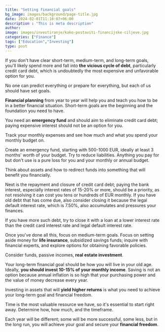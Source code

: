 ```yaml
---
title: "Setting financial goals"
bg_image: images/background/page-title.jpg
date: 2024-02-01T11:10:07+06:00
description : "This is meta description"
author:
image: images/investiranje/kako-postaviti-financijske-ciljeve.jpg
categories: ["Finance"]
tags: ["Education","Investing"]
type: post
---
```

If you don't have clear short-term, medium-term, and long-term goals, you'll likely spend more and fall into **the vicious cycle of debt**, particularly credit card debt, which is undoubtedly the most expensive and unfavorable option for you.

No one can predict everything or prepare for everything, but each of us should have set goals.

**Financial planning** from year to year will help you and teach you how to be in a better financial situation. Short-term goals are the beginning and the foundation you need to have.

You need an **emergency fund** and should aim to eliminate credit card debt; paying expensive interest should not be an option for you. 

Track your monthly expenses and see how much and what you spend your monthly budget on.

Create an emergency fund, starting with 500-1000 EUR, ideally at least 3 months' worth of your budget. Try to reduce liabilities. Anything you pay for but don't use is a pure loss for you and your monthly or annual budget.

Think about assets and how to redirect funds into something that will benefit you financially.

Next is the repayment and closure of credit card debt; paying the bank interest, especially interest rates of 15-20% or more, should be a priority, as not resolving it can cost you tens or hundreds of EUR monthly. If you have old debt that has come due, also consider closing it because the legal default interest rate, which is 7.50%, also accumulates and pressures your finances.

If you have more such debt, try to close it with a loan at a lower interest rate than the credit card interest rate and legal default interest rate.

Once you've done all this, focus on medium-term goals. Focus on setting aside money for **life insurance**, subsidized savings funds; inquire with financial experts, and explore options for obtaining favorable policies.

Consider funds, passive incomes, **real estate investment**.

Your long-term financial goal should be how you will live in your old age. Ideally, **you should invest 10-15% of your monthly income**. Saving is not an option because annual inflation is so high that your purchasing power and the value of money decrease every year.

Investing in assets that will **yield higher returns** is what you need to achieve your long-term goal and financial freedom.

Time is the most valuable resource we have, so it's essential to start right away. Determine how, how much, and the timeframe.

Each year will be different; some will be more successful, some less, but in the long run, you will achieve your goal and secure your **financial freedom**.
